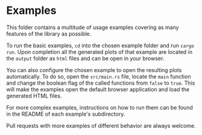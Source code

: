 # Examples

This folder contains a multitude of usage examples covering as many features of the library as possible. 

To run the basic examples, `cd` into the chosen example folder and run `cargo run`. Upon completion all the generated plots of that example are located in the `output` folder as `html` files and can be open in your browser. 

You can also configure the chosen example to open the resulting plots automatically. To do so, open the `src/main.rs` file, locate the `main` function and change the boolean flag of the called functions from `false` to `true`. This will make the examples open the default browser application and load the generated HTML files.

For more complex examples, instructions on how to run them can be found in the README of each example's subdirectory.

Pull requests with more examples of different behavior are always welcome.
